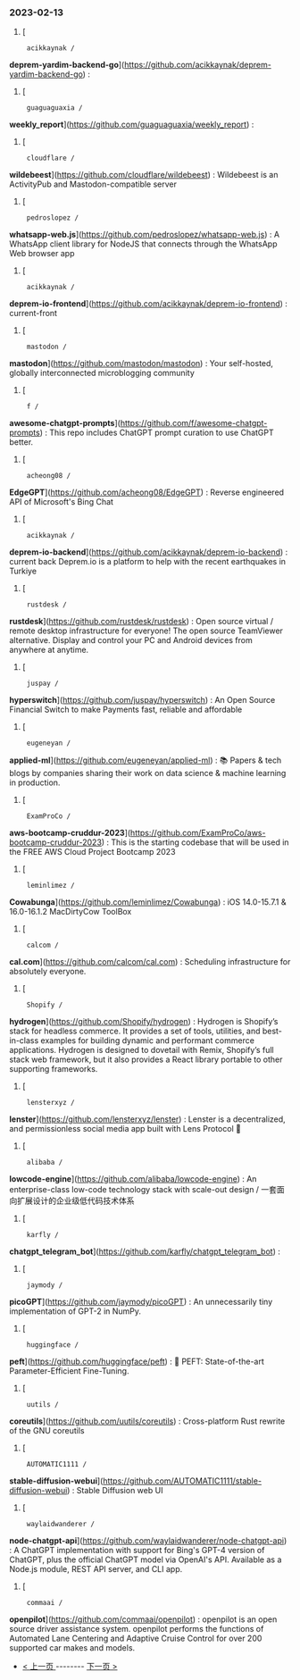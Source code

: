 ### 2023-02-13 
1. [
    

        acikkaynak /
**deprem-yardim-backend-go**](https://github.com/acikkaynak/deprem-yardim-backend-go) : 
1. [
    

        guaguaguaxia /
**weekly_report**](https://github.com/guaguaguaxia/weekly_report) : 
1. [
    

        cloudflare /
**wildebeest**](https://github.com/cloudflare/wildebeest) : Wildebeest is an ActivityPub and Mastodon-compatible server
1. [
    

        pedroslopez /
**whatsapp-web.js**](https://github.com/pedroslopez/whatsapp-web.js) : A WhatsApp client library for NodeJS that connects through the WhatsApp Web browser app
1. [
    

        acikkaynak /
**deprem-io-frontend**](https://github.com/acikkaynak/deprem-io-frontend) : current-front
1. [
    

        mastodon /
**mastodon**](https://github.com/mastodon/mastodon) : Your self-hosted, globally interconnected microblogging community
1. [
    

        f /
**awesome-chatgpt-prompts**](https://github.com/f/awesome-chatgpt-prompts) : This repo includes ChatGPT prompt curation to use ChatGPT better.
1. [
    

        acheong08 /
**EdgeGPT**](https://github.com/acheong08/EdgeGPT) : Reverse engineered API of Microsoft's Bing Chat
1. [
    

        acikkaynak /
**deprem-io-backend**](https://github.com/acikkaynak/deprem-io-backend) : current back Deprem.io is a platform to help with the recent earthquakes in Turkiye
1. [
    

        rustdesk /
**rustdesk**](https://github.com/rustdesk/rustdesk) : Open source virtual / remote desktop infrastructure for everyone! The open source TeamViewer alternative. Display and control your PC and Android devices from anywhere at anytime.
1. [
    

        juspay /
**hyperswitch**](https://github.com/juspay/hyperswitch) : An Open Source Financial Switch to make Payments fast, reliable and affordable
1. [
    

        eugeneyan /
**applied-ml**](https://github.com/eugeneyan/applied-ml) : 📚 Papers & tech blogs by companies sharing their work on data science & machine learning in production.
1. [
    

        ExamProCo /
**aws-bootcamp-cruddur-2023**](https://github.com/ExamProCo/aws-bootcamp-cruddur-2023) : This is the starting codebase that will be used in the FREE AWS Cloud Project Bootcamp 2023
1. [
    

        leminlimez /
**Cowabunga**](https://github.com/leminlimez/Cowabunga) : iOS 14.0-15.7.1 & 16.0-16.1.2 MacDirtyCow ToolBox
1. [
    

        calcom /
**cal.com**](https://github.com/calcom/cal.com) : Scheduling infrastructure for absolutely everyone.
1. [
    

        Shopify /
**hydrogen**](https://github.com/Shopify/hydrogen) : Hydrogen is Shopify’s stack for headless commerce. It provides a set of tools, utilities, and best-in-class examples for building dynamic and performant commerce applications. Hydrogen is designed to dovetail with Remix, Shopify’s full stack web framework, but it also provides a React library portable to other supporting frameworks.
1. [
    

        lensterxyz /
**lenster**](https://github.com/lensterxyz/lenster) : Lenster is a decentralized, and permissionless social media app built with Lens Protocol 🌿
1. [
    

        alibaba /
**lowcode-engine**](https://github.com/alibaba/lowcode-engine) : An enterprise-class low-code technology stack with scale-out design / 一套面向扩展设计的企业级低代码技术体系
1. [
    

        karfly /
**chatgpt_telegram_bot**](https://github.com/karfly/chatgpt_telegram_bot) : 
1. [
    

        jaymody /
**picoGPT**](https://github.com/jaymody/picoGPT) : An unnecessarily tiny implementation of GPT-2 in NumPy.
1. [
    

        huggingface /
**peft**](https://github.com/huggingface/peft) : 🤗 PEFT: State-of-the-art Parameter-Efficient Fine-Tuning.
1. [
    

        uutils /
**coreutils**](https://github.com/uutils/coreutils) : Cross-platform Rust rewrite of the GNU coreutils
1. [
    

        AUTOMATIC1111 /
**stable-diffusion-webui**](https://github.com/AUTOMATIC1111/stable-diffusion-webui) : Stable Diffusion web UI
1. [
    

        waylaidwanderer /
**node-chatgpt-api**](https://github.com/waylaidwanderer/node-chatgpt-api) : A ChatGPT implementation with support for Bing's GPT-4 version of ChatGPT, plus the official ChatGPT model via OpenAI's API. Available as a Node.js module, REST API server, and CLI app.
1. [
    

        commaai /
**openpilot**](https://github.com/commaai/openpilot) : openpilot is an open source driver assistance system. openpilot performs the functions of Automated Lane Centering and Adaptive Cruise Control for over 200 supported car makes and models. 

- [ < 上一页 ](https://github.com/able8/github-trending-daily-record/blob/master/2023-02-12.md) -------- [ 下一页 > ](https://github.com/able8/github-trending-daily-record/blob/master/2023-02-14.md)